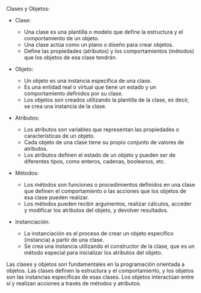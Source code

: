 Clases y Objetos:

- Clase:
  - Una clase es una plantilla o modelo que define la estructura y el comportamiento de un objeto.
  - Una clase actúa como un plano o diseño para crear objetos.
  - Define las propiedades (atributos) y los comportamientos (métodos) que los objetos de esa clase tendrán.

- Objeto:
  - Un objeto es una instancia específica de una clase.
  - Es una entidad real o virtual que tiene un estado y un comportamiento definidos por su clase.
  - Los objetos son creados utilizando la plantilla de la clase, es decir, se crea una instancia de la clase.

- Atributos:
  - Los atributos son variables que representan las propiedades o características de un objeto.
  - Cada objeto de una clase tiene su propio conjunto de valores de atributos.
  - Los atributos definen el estado de un objeto y pueden ser de diferentes tipos, como enteros, cadenas, booleanos, etc.

- Métodos:
  - Los métodos son funciones o procedimientos definidos en una clase que definen el comportamiento o las acciones que los objetos de esa clase pueden realizar.
  - Los métodos pueden recibir argumentos, realizar cálculos, acceder y modificar los atributos del objeto, y devolver resultados.

- Instanciación:
  - La instanciación es el proceso de crear un objeto específico (instancia) a partir de una clase.
  - Se crea una instancia utilizando el constructor de la clase, que es un método especial para inicializar los atributos del objeto.

Las clases y objetos son fundamentales en la programación orientada a objetos. Las clases definen la estructura y el comportamiento, y los objetos son las instancias específicas de esas clases. Los objetos interactúan entre sí y realizan acciones a través de métodos y atributos.